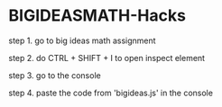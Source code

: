 # BIGIDEASMATH-Hacks

step 1. go to big ideas math assignment

step 2. do CTRL + SHIFT + I to open inspect element

step 3. go to the console

step 4. paste the code from 'bigideas.js' in the console

